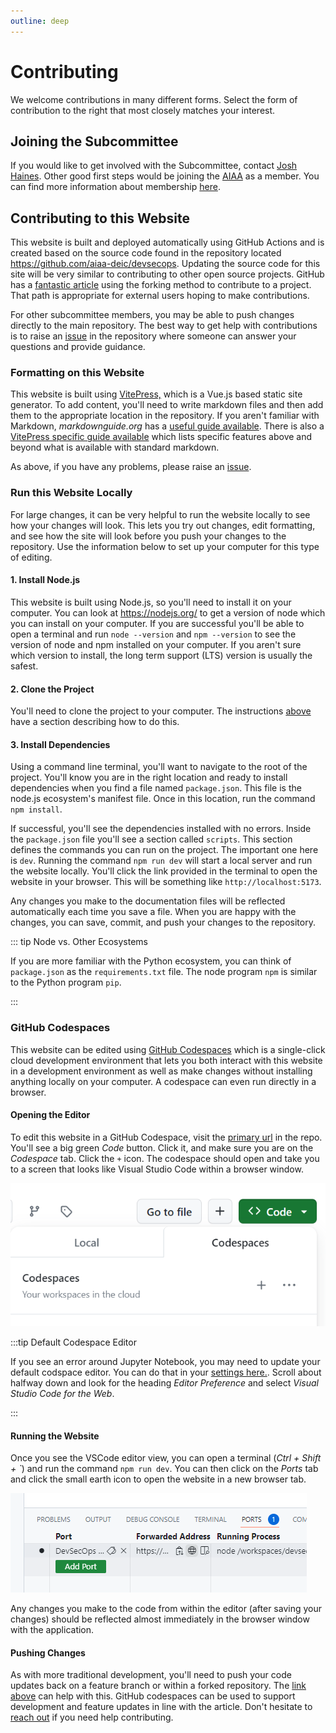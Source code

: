 ```yaml
---
outline: deep
---
```


# Contributing

We welcome contributions in many different forms.
Select the form of contribution to the right that most closely matches your interest.

## Joining the Subcommittee

If you would like to get involved with the Subcommittee, contact [Josh Haines](mailto:Josh@JoshHaines.com).
Other good first steps would be joining the [AIAA](https://aiaa.org) as a member.
You can find more information about membership [here](https://www.aiaa.org/membership).

## Contributing to this Website

This website is built and deployed automatically using GitHub Actions
and is created based on the source code found in the repository located <https://github.com/aiaa-deic/devsecops>.
Updating the source code for this site will be very similar to contributing to other open source projects.
GitHub has a [fantastic article](https://docs.github.com/en/get-started/quickstart/contributing-to-projects)
using the forking method to contribute to a project.
That path is appropriate for external users hoping to make contributions.

For other subcommittee members, you may be able to push changes directly to the main repository.
The best way to get help with contributions is
to raise an [issue](https://github.com/aiaa-deic/devsecops/issues) in the repository
where someone can answer your questions and provide guidance.

### Formatting on this Website

This website is built using [VitePress,](https://vitepress.vuejs.org/) which is a Vue.js based static site generator.
To add content, you'll need to write markdown files and then add them to the appropriate location in the repository.
If you aren't familiar with Markdown, _markdownguide.org_ has a [useful guide available](https://www.markdownguide.org/basic-syntax/).
There is also a [VitePress specific guide available](https://vitepress.dev/guide/markdown) which lists specific features above and beyond what is available with standard markdown.

As above, if you have any problems, please raise an [issue](https://github.com/aiaa-deic/devsecops/issues).

### Run this Website Locally

For large changes, it can be very helpful to run the website locally to see how your changes will look.
This lets you try out changes, edit formatting,
and see how the site will look before you push your changes to the repository.
Use the information below to set up your computer for this type of editing.

#### 1. Install Node.js

This website is built using Node.js, so you'll need to install it on your computer.
You can look at <https://nodejs.org/> to get a version of node which you can install on your computer.
If you are successful you'll be able to open a terminal and run `node --version`
and `npm --version` to see the version of node and npm installed on your computer.
If you aren't sure which version to install, the long term support (LTS) version is usually the safest.

#### 2. Clone the Project

You'll need to clone the project to your computer.
The instructions [above](https://docs.github.com/en/get-started/quickstart/contributing-to-projects#cloning-a-fork) have a section
describing how to do this.

#### 3. Install Dependencies

Using a command line terminal, you'll want to navigate to the root of the project.
You'll know you are in the right location and ready to install dependencies when you find a file named `package.json`.
This file is the node.js ecosystem's manifest file.
Once in this location, run the command `npm install`.

If successful, you'll see the dependencies installed with no errors.
Inside the `package.json` file you'll see a section called `scripts`.
This section defines the commands you can run on the project.
The important one here is `dev`.
Running the command `npm run dev` will start a local server and run the website locally.
You'll click the link provided in the terminal to open the website in your browser.
This will be something like `http://localhost:5173`.

Any changes you make to the documentation files will be reflected automatically each time you save a file.
When you are happy with the changes, you can save, commit, and push your changes to the repository.

::: tip Node vs. Other Ecosystems

If you are more familiar with the Python ecosystem, you can think of `package.json` as the `requirements.txt` file.
The node program `npm` is similar to the Python program `pip`.

:::

### GitHub Codespaces

This website can be edited using [GitHub Codespaces](https://github.com/features/codespaces) which is a single-click cloud development environment that lets you both interact with this website in a development environment as well as make changes without installing anything locally on your computer.  A codespace can even run directly in a browser.

#### Opening the Editor

To edit this website in a GitHub Codespace, visit the [primary url](https://github.com/aiaa-deic/devsecops) in the repo.  You'll see a big green _Code_ button.  Click it, and make sure you are on the _Codespace_ tab.  Click the `+` icon.  The codespace should open and take you to a screen that looks like Visual Studio Code within a browser window.

<img src="/img/con1.png" class="w-2/3 xl:w-1/2 mx-auto">

:::tip Default Codespace Editor

If you see an error around Jupyter Notebook, you may need to update your default codspace editor.  You can do that in your [settings here.](https://github.com/settings/codespaces).  Scroll about halfway down and look for the heading _Editor Preference_ and select _Visual Studio Code for the Web_.

:::

#### Running the Website

Once you see the VSCode editor view, you can open a terminal (_Ctrl + Shift + \`_) and run the command `npm run dev`.  You can then click on the _Ports_ tab and click the small earth icon to open the website in a new browser tab.

<img src="/img/con3.png" class="w-2/3 xl:w-1/2 mx-auto">

Any changes you make to the code from within the editor (after saving your changes) should be reflected almost immediately in the browser window with the application.

#### Pushing Changes

As with more traditional development, you'll need to push your code updates back on a feature branch or within a forked repository.  The [link above](https://docs.github.com/en/get-started/quickstart/contributing-to-projects) can help with this.  GitHub codespaces can be used to support development and feature updates in line with the article.  Don't hesitate to [reach out](mailto:Josh@JoshHaines.com) if you need help contributing.
